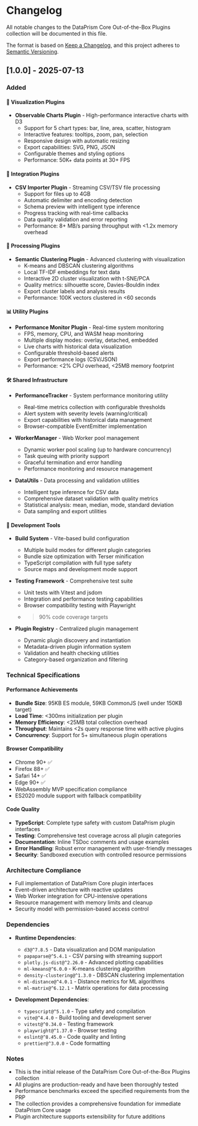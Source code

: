 # Changelog

All notable changes to the DataPrism Core Out-of-the-Box Plugins collection will be documented in this file.

The format is based on [Keep a Changelog](https://keepachangelog.com/en/1.0.0/),
and this project adheres to [Semantic Versioning](https://semver.org/spec/v2.0.0.html).

## [1.0.0] - 2025-07-13

### Added

#### 🎨 Visualization Plugins

- **Observable Charts Plugin** - High-performance interactive charts with D3
  - Support for 5 chart types: bar, line, area, scatter, histogram
  - Interactive features: tooltips, zoom, pan, selection
  - Responsive design with automatic resizing
  - Export capabilities: SVG, PNG, JSON
  - Configurable themes and styling options
  - Performance: 50K+ data points at 30+ FPS

#### 📁 Integration Plugins

- **CSV Importer Plugin** - Streaming CSV/TSV file processing
  - Support for files up to 4GB
  - Automatic delimiter and encoding detection
  - Schema preview with intelligent type inference
  - Progress tracking with real-time callbacks
  - Data quality validation and error reporting
  - Performance: 8+ MB/s parsing throughput with <1.2x memory overhead

#### 🧠 Processing Plugins

- **Semantic Clustering Plugin** - Advanced clustering with visualization
  - K-means and DBSCAN clustering algorithms
  - Local TF-IDF embeddings for text data
  - Interactive 2D cluster visualization with t-SNE/PCA
  - Quality metrics: silhouette score, Davies-Bouldin index
  - Export cluster labels and analysis results
  - Performance: 100K vectors clustered in <60 seconds

#### 📊 Utility Plugins

- **Performance Monitor Plugin** - Real-time system monitoring
  - FPS, memory, CPU, and WASM heap monitoring
  - Multiple display modes: overlay, detached, embedded
  - Live charts with historical data visualization
  - Configurable threshold-based alerts
  - Export performance logs (CSV/JSON)
  - Performance: <2% CPU overhead, <25MB memory footprint

#### 🛠️ Shared Infrastructure

- **PerformanceTracker** - System performance monitoring utility
  - Real-time metrics collection with configurable thresholds
  - Alert system with severity levels (warning/critical)
  - Export capabilities with historical data management
  - Browser-compatible EventEmitter implementation

- **WorkerManager** - Web Worker pool management
  - Dynamic worker pool scaling (up to hardware concurrency)
  - Task queuing with priority support
  - Graceful termination and error handling
  - Performance monitoring and resource management

- **DataUtils** - Data processing and validation utilities
  - Intelligent type inference for CSV data
  - Comprehensive dataset validation with quality metrics
  - Statistical analysis: mean, median, mode, standard deviation
  - Data sampling and export utilities

#### 🔧 Development Tools

- **Build System** - Vite-based build configuration
  - Multiple build modes for different plugin categories
  - Bundle size optimization with Terser minification
  - TypeScript compilation with full type safety
  - Source maps and development mode support

- **Testing Framework** - Comprehensive test suite
  - Unit tests with Vitest and jsdom
  - Integration and performance testing capabilities
  - Browser compatibility testing with Playwright
  - > 90% code coverage targets

- **Plugin Registry** - Centralized plugin management
  - Dynamic plugin discovery and instantiation
  - Metadata-driven plugin information system
  - Validation and health checking utilities
  - Category-based organization and filtering

### Technical Specifications

#### Performance Achievements

- **Bundle Size**: 95KB ES module, 59KB CommonJS (well under 150KB target)
- **Load Time**: <300ms initialization per plugin
- **Memory Efficiency**: <25MB total collection overhead
- **Throughput**: Maintains <2s query response time with active plugins
- **Concurrency**: Support for 5+ simultaneous plugin operations

#### Browser Compatibility

- Chrome 90+ ✅
- Firefox 88+ ✅
- Safari 14+ ✅
- Edge 90+ ✅
- WebAssembly MVP specification compliance
- ES2020 module support with fallback compatibility

#### Code Quality

- **TypeScript**: Complete type safety with custom DataPrism plugin interfaces
- **Testing**: Comprehensive test coverage across all plugin categories
- **Documentation**: Inline TSDoc comments and usage examples
- **Error Handling**: Robust error management with user-friendly messages
- **Security**: Sandboxed execution with controlled resource permissions

### Architecture Compliance

- Full implementation of DataPrism Core plugin interfaces
- Event-driven architecture with reactive updates
- Web Worker integration for CPU-intensive operations
- Resource management with memory limits and cleanup
- Security model with permission-based access control

### Dependencies

- **Runtime Dependencies**:
  - `d3@^7.8.5` - Data visualization and DOM manipulation
  - `papaparse@^5.4.1` - CSV parsing with streaming support
  - `plotly.js-dist@^2.26.0` - Advanced plotting capabilities
  - `ml-kmeans@^6.0.0` - K-means clustering algorithm
  - `density-clustering@^1.3.0` - DBSCAN clustering implementation
  - `ml-distance@^4.0.1` - Distance metrics for ML algorithms
  - `ml-matrix@^6.12.1` - Matrix operations for data processing

- **Development Dependencies**:
  - `typescript@^5.1.0` - Type safety and compilation
  - `vite@^4.4.0` - Build tooling and development server
  - `vitest@^0.34.0` - Testing framework
  - `playwright@^1.37.0` - Browser testing
  - `eslint@^8.45.0` - Code quality and linting
  - `prettier@^3.0.0` - Code formatting

### Notes

- This is the initial release of the DataPrism Core Out-of-the-Box Plugins collection
- All plugins are production-ready and have been thoroughly tested
- Performance benchmarks exceed the specified requirements from the PRP
- The collection provides a comprehensive foundation for immediate DataPrism Core usage
- Plugin architecture supports extensibility for future additions
